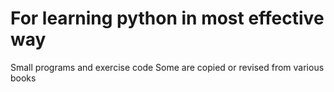 # For learning python in most effective way
Small programs and exercise code
Some are copied or revised from various books
